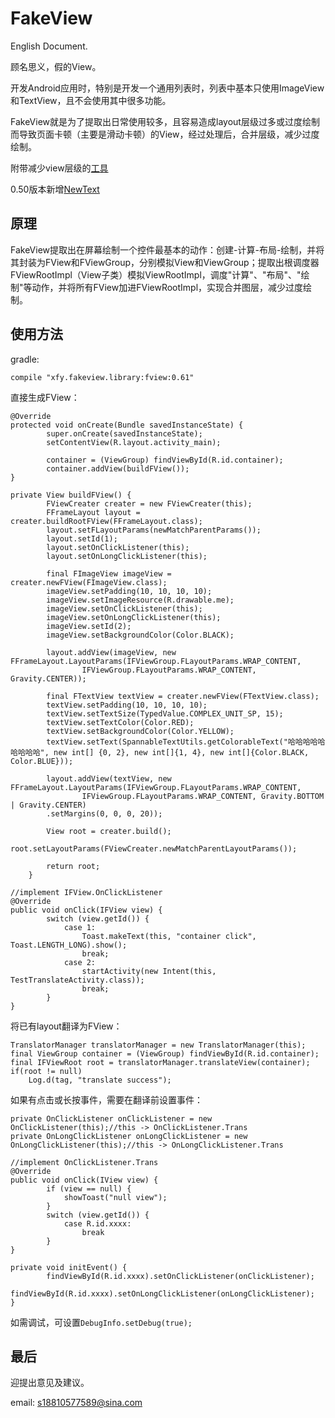 # FakeView
English Document.

顾名思义，假的View。

开发Android应用时，特别是开发一个通用列表时，列表中基本只使用ImageView和TextView，且不会使用其中很多功能。

FakeView就是为了提取出日常使用较多，且容易造成layout层级过多或过度绘制而导致页面卡顿（主要是滑动卡顿）的View，经过处理后，合并层级，减少过度绘制。

附带减少view层级的[工具](Tools.MD)

0.50版本新增[NewText](NewText.MD)

## 原理
FakeView提取出在屏幕绘制一个控件最基本的动作：创建-计算-布局-绘制，并将其封装为FView和FViewGroup，分别模拟View和ViewGroup；提取出根调度器FViewRootImpl（View子类）模拟ViewRootImpl，调度"计算"、"布局"、"绘制"等动作，并将所有FView加进FViewRootImpl，实现合并图层，减少过度绘制。

## 使用方法
gradle:
```
compile "xfy.fakeview.library:fview:0.61"
```
直接生成FView：
```
@Override
protected void onCreate(Bundle savedInstanceState) {
        super.onCreate(savedInstanceState);
        setContentView(R.layout.activity_main);

        container = (ViewGroup) findViewById(R.id.container);
        container.addView(buildFView());
}

private View buildFView() {
        FViewCreater creater = new FViewCreater(this);
        FFrameLayout layout = creater.buildRootFView(FFrameLayout.class);
        layout.setFLayoutParams(newMatchParentParams());
        layout.setId(1);
        layout.setOnClickListener(this);
        layout.setOnLongClickListener(this);

        final FImageView imageView = creater.newFView(FImageView.class);
        imageView.setPadding(10, 10, 10, 10);
        imageView.setImageResource(R.drawable.me);
        imageView.setOnClickListener(this);
        imageView.setOnLongClickListener(this);
        imageView.setId(2);
        imageView.setBackgroundColor(Color.BLACK);

        layout.addView(imageView, new FFrameLayout.LayoutParams(IFViewGroup.FLayoutParams.WRAP_CONTENT,
                IFViewGroup.FLayoutParams.WRAP_CONTENT, Gravity.CENTER));

        final FTextView textView = creater.newFView(FTextView.class);
        textView.setPadding(10, 10, 10, 10);
        textView.setTextSize(TypedValue.COMPLEX_UNIT_SP, 15);
        textView.setTextColor(Color.RED);
        textView.setBackgroundColor(Color.YELLOW);
        textView.setText(SpannableTextUtils.getColorableText("哈哈哈哈哈哈哈哈哈", new int[] {0, 2}, new int[]{1, 4}, new int[]{Color.BLACK, Color.BLUE}));

        layout.addView(textView, new FFrameLayout.LayoutParams(IFViewGroup.FLayoutParams.WRAP_CONTENT,
                IFViewGroup.FLayoutParams.WRAP_CONTENT, Gravity.BOTTOM | Gravity.CENTER)
        .setMargins(0, 0, 0, 20));

        View root = creater.build();
        root.setLayoutParams(FViewCreater.newMatchParentLayoutParams());

        return root;
    }

//implement IFView.OnClickListener
@Override
public void onClick(IFView view) {
        switch (view.getId()) {
            case 1:
                Toast.makeText(this, "container click", Toast.LENGTH_LONG).show();
                break;
            case 2:
                startActivity(new Intent(this, TestTranslateActivity.class));
                break;
        }
}
```
将已有layout翻译为FView：
```
TranslatorManager translatorManager = new TranslatorManager(this);
final ViewGroup container = (ViewGroup) findViewById(R.id.container);
final IFViewRoot root = translatorManager.translateView(container);
if(root != null)
    Log.d(tag, "translate success");
```
如果有点击或长按事件，需要在翻译前设置事件：
```
private OnClickListener onClickListener = new OnClickListener(this);//this -> OnClickListener.Trans
private OnLongClickListener onLongClickListener = new OnLongClickListener(this);//this -> OnLongClickListener.Trans

//implement OnClickListener.Trans
@Override
public void onClick(IView view) {
        if (view == null) {
            showToast("null view");
        }
        switch (view.getId()) {
            case R.id.xxxx:
                break
        }
}

private void initEvent() {
        findViewById(R.id.xxxx).setOnClickListener(onClickListener);
        findViewById(R.id.xxxx).setOnLongClickListener(onLongClickListener);
}
```
如需调试，可设置`DebugInfo.setDebug(true);`
## 最后
迎提出意见及建议。

email: s18810577589@sina.com